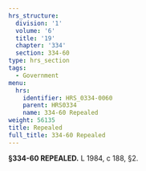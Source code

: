 ```yaml
---
hrs_structure:
  division: '1'
  volume: '6'
  title: '19'
  chapter: '334'
  section: 334-60
type: hrs_section
tags:
  - Government
menu:
  hrs:
    identifier: HRS_0334-0060
    parent: HRS0334
    name: 334-60 Repealed
weight: 56135
title: Repealed
full_title: 334-60 Repealed
---
```

**§334-60 REPEALED.** L 1984, c 188, §2.